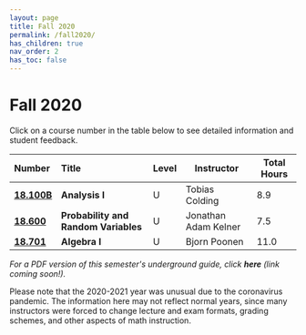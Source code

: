```yaml
---
layout: page
title: Fall 2020
permalink: /fall2020/
has_children: true
nav_order: 2
has_toc: false
---
```


# Fall 2020 

Click on a course number in the table below to see detailed information and student feedback.

| Number         | Title                                   | Level      |  Instructor          | Total Hours            |
|:---------------|:----------------------------------------|:-----------|----------------------|------------------------|
| [**18.100B**](/fall2020_100B.html)        | **Analysis I**                   | U          | Tobias Colding        | 8.9                  |
| [**18.600**](/fall2020_600.html)          | **Probability and Random Variables** | U     | Jonathan Adam Kelner | 7.5 |
| [**18.701**](/fall2020_701.html)         | **Algebra I**                   | U          | Bjorn Poonen         | 11.0                   |

*For a PDF version of this semester's underground guide, click **here** (link coming soon!).* 

Please note that the 2020-2021 year was unusual due to the coronavirus pandemic. The information here may not reflect normal years, since many instructors were forced to change lecture and exam formats, grading schemes, and other aspects of math instruction.